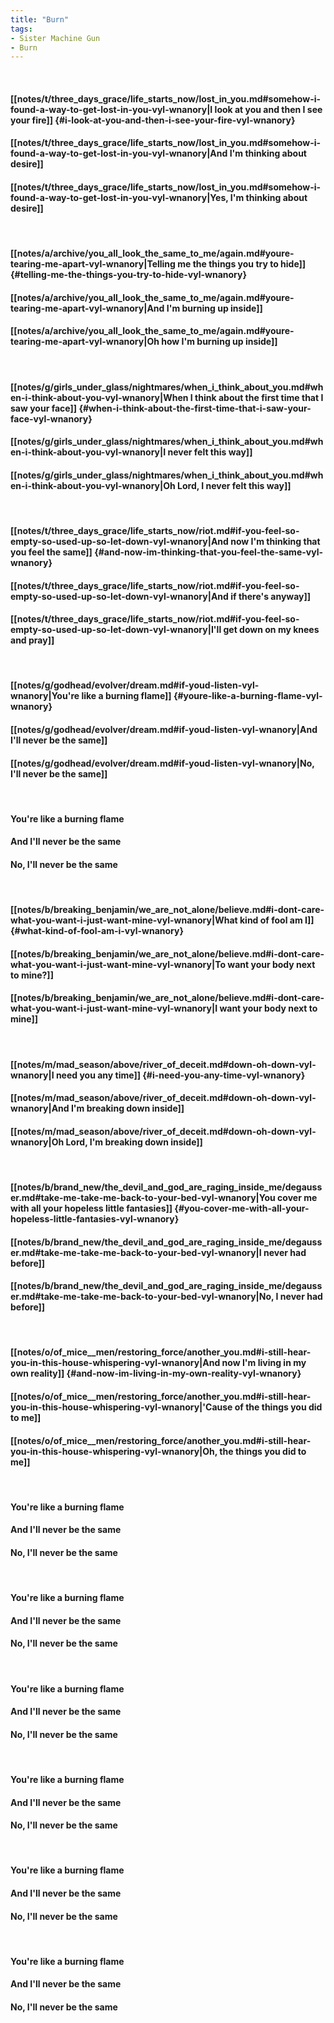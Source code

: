 ```yaml
---
title: "Burn"
tags:
- Sister Machine Gun
- Burn
---
```

&nbsp;
#### [[notes/t/three_days_grace/life_starts_now/lost_in_you.md#somehow-i-found-a-way-to-get-lost-in-you-vyl-wnanory|I look at you and then I see your fire]] {#i-look-at-you-and-then-i-see-your-fire-vyl-wnanory}
#### [[notes/t/three_days_grace/life_starts_now/lost_in_you.md#somehow-i-found-a-way-to-get-lost-in-you-vyl-wnanory|And I'm thinking about desire]]
#### [[notes/t/three_days_grace/life_starts_now/lost_in_you.md#somehow-i-found-a-way-to-get-lost-in-you-vyl-wnanory|Yes, I'm thinking about desire]]
&nbsp;
#### [[notes/a/archive/you_all_look_the_same_to_me/again.md#youre-tearing-me-apart-vyl-wnanory|Telling me the things you try to hide]] {#telling-me-the-things-you-try-to-hide-vyl-wnanory}
#### [[notes/a/archive/you_all_look_the_same_to_me/again.md#youre-tearing-me-apart-vyl-wnanory|And I'm burning up inside]]
#### [[notes/a/archive/you_all_look_the_same_to_me/again.md#youre-tearing-me-apart-vyl-wnanory|Oh how I'm burning up inside]]
&nbsp;
#### [[notes/g/girls_under_glass/nightmares/when_i_think_about_you.md#when-i-think-about-you-vyl-wnanory|When I think about the first time that I saw your face]] {#when-i-think-about-the-first-time-that-i-saw-your-face-vyl-wnanory}
#### [[notes/g/girls_under_glass/nightmares/when_i_think_about_you.md#when-i-think-about-you-vyl-wnanory|I never felt this way]]
#### [[notes/g/girls_under_glass/nightmares/when_i_think_about_you.md#when-i-think-about-you-vyl-wnanory|Oh Lord, I never felt this way]]
&nbsp;
#### [[notes/t/three_days_grace/life_starts_now/riot.md#if-you-feel-so-empty-so-used-up-so-let-down-vyl-wnanory|And now I'm thinking that you feel the same]] {#and-now-im-thinking-that-you-feel-the-same-vyl-wnanory}
#### [[notes/t/three_days_grace/life_starts_now/riot.md#if-you-feel-so-empty-so-used-up-so-let-down-vyl-wnanory|And if there's anyway]]
#### [[notes/t/three_days_grace/life_starts_now/riot.md#if-you-feel-so-empty-so-used-up-so-let-down-vyl-wnanory|I'll get down on my knees and pray]]
&nbsp;
#### [[notes/g/godhead/evolver/dream.md#if-youd-listen-vyl-wnanory|You're like a burning flame]] {#youre-like-a-burning-flame-vyl-wnanory}
#### [[notes/g/godhead/evolver/dream.md#if-youd-listen-vyl-wnanory|And I'll never be the same]]
#### [[notes/g/godhead/evolver/dream.md#if-youd-listen-vyl-wnanory|No, I'll never be the same]]
&nbsp;
#### You're like a burning flame
#### And I'll never be the same
#### No, I'll never be the same
&nbsp;
#### [[notes/b/breaking_benjamin/we_are_not_alone/believe.md#i-dont-care-what-you-want-i-just-want-mine-vyl-wnanory|What kind of fool am I]] {#what-kind-of-fool-am-i-vyl-wnanory}
#### [[notes/b/breaking_benjamin/we_are_not_alone/believe.md#i-dont-care-what-you-want-i-just-want-mine-vyl-wnanory|To want your body next to mine?]]
#### [[notes/b/breaking_benjamin/we_are_not_alone/believe.md#i-dont-care-what-you-want-i-just-want-mine-vyl-wnanory|I want your body next to mine]]
&nbsp;
#### [[notes/m/mad_season/above/river_of_deceit.md#down-oh-down-vyl-wnanory|I need you any time]] {#i-need-you-any-time-vyl-wnanory}
#### [[notes/m/mad_season/above/river_of_deceit.md#down-oh-down-vyl-wnanory|And I'm breaking down inside]]
#### [[notes/m/mad_season/above/river_of_deceit.md#down-oh-down-vyl-wnanory|Oh Lord, I'm breaking down inside]]
&nbsp;
#### [[notes/b/brand_new/the_devil_and_god_are_raging_inside_me/degausser.md#take-me-take-me-back-to-your-bed-vyl-wnanory|You cover me with all your hopeless little fantasies]] {#you-cover-me-with-all-your-hopeless-little-fantasies-vyl-wnanory}
#### [[notes/b/brand_new/the_devil_and_god_are_raging_inside_me/degausser.md#take-me-take-me-back-to-your-bed-vyl-wnanory|I never had before]]
#### [[notes/b/brand_new/the_devil_and_god_are_raging_inside_me/degausser.md#take-me-take-me-back-to-your-bed-vyl-wnanory|No, I never had before]]
&nbsp;
#### [[notes/o/of_mice__men/restoring_force/another_you.md#i-still-hear-you-in-this-house-whispering-vyl-wnanory|And now I'm living in my own reality]] {#and-now-im-living-in-my-own-reality-vyl-wnanory}
#### [[notes/o/of_mice__men/restoring_force/another_you.md#i-still-hear-you-in-this-house-whispering-vyl-wnanory|'Cause of the things you did to me]]
#### [[notes/o/of_mice__men/restoring_force/another_you.md#i-still-hear-you-in-this-house-whispering-vyl-wnanory|Oh, the things you did to me]]
&nbsp;
#### You're like a burning flame
#### And I'll never be the same
#### No, I'll never be the same
&nbsp;
#### You're like a burning flame
#### And I'll never be the same
#### No, I'll never be the same
&nbsp;
#### You're like a burning flame
#### And I'll never be the same
#### No, I'll never be the same
&nbsp;
#### You're like a burning flame
#### And I'll never be the same
#### No, I'll never be the same
&nbsp;
#### You're like a burning flame
#### And I'll never be the same
#### No, I'll never be the same
&nbsp;
#### You're like a burning flame
#### And I'll never be the same
#### No, I'll never be the same

